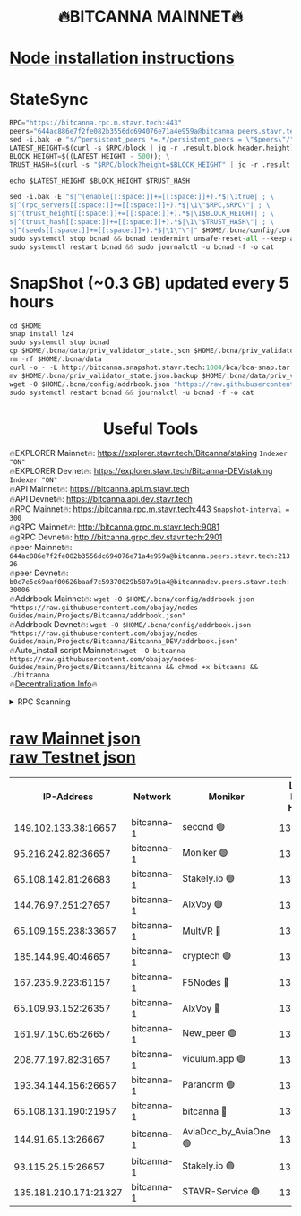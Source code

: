 <h1 align="center"> 🔥BITCANNA MAINNET🔥</h1>


[Node installation instructions](https://github.com/obajay/nodes-Guides/tree/main/Projects/Bitcanna)
=

# StateSync
```python
RPC="https://bitcanna.rpc.m.stavr.tech:443"
peers="644ac886e7f2fe082b3556dc694076e71a4e959a@bitcanna.peers.stavr.tech:21326"
sed -i.bak -e "s/^persistent_peers *=.*/persistent_peers = \"$peers\"/" $HOME/.bcna/config/config.toml
LATEST_HEIGHT=$(curl -s $RPC/block | jq -r .result.block.header.height); \
BLOCK_HEIGHT=$((LATEST_HEIGHT - 500)); \
TRUST_HASH=$(curl -s "$RPC/block?height=$BLOCK_HEIGHT" | jq -r .result.block_id.hash)

echo $LATEST_HEIGHT $BLOCK_HEIGHT $TRUST_HASH

sed -i.bak -E "s|^(enable[[:space:]]+=[[:space:]]+).*$|\1true| ; \
s|^(rpc_servers[[:space:]]+=[[:space:]]+).*$|\1\"$RPC,$RPC\"| ; \
s|^(trust_height[[:space:]]+=[[:space:]]+).*$|\1$BLOCK_HEIGHT| ; \
s|^(trust_hash[[:space:]]+=[[:space:]]+).*$|\1\"$TRUST_HASH\"| ; \
s|^(seeds[[:space:]]+=[[:space:]]+).*$|\1\"\"|" $HOME/.bcna/config/config.toml
sudo systemctl stop bcnad && bcnad tendermint unsafe-reset-all --keep-addr-book
sudo systemctl restart bcnad && sudo journalctl -u bcnad -f -o cat
```
# SnapShot (~0.3 GB) updated every 5 hours
```python
cd $HOME
snap install lz4
sudo systemctl stop bcnad
cp $HOME/.bcna/data/priv_validator_state.json $HOME/.bcna/priv_validator_state.json.backup
rm -rf $HOME/.bcna/data
curl -o - -L http://bitcanna.snapshot.stavr.tech:1004/bca/bca-snap.tar.lz4 | lz4 -c -d - | tar -x -C $HOME/.bcna --strip-components 2
mv $HOME/.bcna/priv_validator_state.json.backup $HOME/.bcna/data/priv_validator_state.json
wget -O $HOME/.bcna/config/addrbook.json "https://raw.githubusercontent.com/obajay/nodes-Guides/main/Projects/Bitcanna/addrbook.json"
sudo systemctl restart bcnad && journalctl -u bcnad -f -o cat
```

 <h1 align="center"> Useful Tools</h1>

🔥EXPLORER Mainnet🔥:    https://explorer.stavr.tech/Bitcanna/staking          `Indexer "ON"` \
🔥EXPLORER Devnet🔥:     https://explorer.stavr.tech/Bitcanna-DEV/staking     `Indexer "ON"` \
🔥API Mainnet🔥:         https://bitcanna.api.m.stavr.tech \
🔥API Devnet🔥:          https://bitcanna.api.dev.stavr.tech \
🔥RPC Mainnet🔥:         https://bitcanna.rpc.m.stavr.tech:443         `Snapshot-interval = 300` \
🔥gRPC Mainnet🔥:        http://bitcanna.grpc.m.stavr.tech:9081 \
🔥gRPC Devnet🔥:         http://bitcanna.grpc.dev.stavr.tech:2901 \
🔥peer Mainnet🔥:        `644ac886e7f2fe082b3556dc694076e71a4e959a@bitcanna.peers.stavr.tech:21326` \
🔥peer Devnet🔥:         `b0c7e5c69aaf00626baaf7c59370029b587a91a4@bitcannadev.peers.stavr.tech:30006` \
🔥Addrbook Mainnet🔥:    ```wget -O $HOME/.bcna/config/addrbook.json "https://raw.githubusercontent.com/obajay/nodes-Guides/main/Projects/Bitcanna/addrbook.json"``` \
🔥Addrbook Devnet🔥:    ```wget -O $HOME/.bcna/config/addrbook.json "https://raw.githubusercontent.com/obajay/nodes-Guides/main/Projects/Bitcanna/Bitcanna_DEV/addrbook.json"``` \
🔥Auto_install script Mainnet🔥:```wget -O bitcanna https://raw.githubusercontent.com/obajay/nodes-Guides/main/Projects/Bitcanna/bitcanna && chmod +x bitcanna && ./bitcanna``` \
🔥[Decentralization Info](https://github.com/obajay/StateSync-snapshots/tree/main/Projects/Bitcanna/Decentralization)🔥


<details>
<summary>RPC Scanning</summary>

<h2 align="center"> We scan nodes in real time every 4 hours. And we provide the final result of RPC endpoints.
We cannot influence the operation of these nodes in any way. </h2>


```python
If Voting Power is higher than 0 --> then the Node is a validator of the network and may be subject to attack and be a potential threat to the chain.
```
```python
We marked such validators with a red symbol
```

</details>

[raw Mainnet json](https://rpc-check.bcam.stavr.tech/bcam/rpc-bcam-result.json) \
[raw Testnet json](https://github.com/obajay/StateSync-snapshots/tree/main/Projects/Bitcanna/Rpc-Check-Testnet)
=



<table><tr><th>IP-Address</th><th>Network</th><th>Moniker</th><th>Latest Block Height</th><th>Earliest Block Height</th><th>Catching Up</th><th>Tx Index</th><th>Voting Power</th><th>Scan Time</th></tr><tr><td>149.102.133.38:16657</td><td>bitcanna-1</td><td>second 🟢</td><td>13012882</td><td>1</td><td>False</td><td>on</td><td>0</td><td>2024-03-14T22:03:35.872290693UTC</td></tr><tr><td>95.216.242.82:36657</td><td>bitcanna-1</td><td>Moniker 🟢</td><td>13012872</td><td>5776907</td><td>False</td><td>on</td><td>0</td><td>2024-03-14T22:02:32.587277367UTC</td></tr><tr><td>65.108.142.81:26683</td><td>bitcanna-1</td><td>Stakely.io 🟢</td><td>13012876</td><td>6152001</td><td>False</td><td>on</td><td>0</td><td>2024-03-14T22:02:55.843327359UTC</td></tr><tr><td>144.76.97.251:27657</td><td>bitcanna-1</td><td>AlxVoy 🟢</td><td>13012881</td><td>8805201</td><td>False</td><td>on</td><td>0</td><td>2024-03-14T22:03:25.369619224UTC</td></tr><tr><td>65.109.155.238:33657</td><td>bitcanna-1</td><td>MultVR 🔴</td><td>13012877</td><td>9933415</td><td>False</td><td>on</td><td>352301</td><td>2024-03-14T22:03:03.356458951UTC</td></tr><tr><td>185.144.99.40:46657</td><td>bitcanna-1</td><td>cryptech 🟢</td><td>13012871</td><td>11528001</td><td>False</td><td>on</td><td>0</td><td>2024-03-14T22:02:28.207056582UTC</td></tr><tr><td>167.235.9.223:61157</td><td>bitcanna-1</td><td>F5Nodes 🔴</td><td>13012877</td><td>12084001</td><td>False</td><td>on</td><td>570</td><td>2024-03-14T22:03:05.617960585UTC</td></tr><tr><td>65.109.93.152:26357</td><td>bitcanna-1</td><td>AlxVoy 🔴</td><td>13012883</td><td>12109301</td><td>False</td><td>on</td><td>1391929</td><td>2024-03-14T22:03:36.395981862UTC</td></tr><tr><td>161.97.150.65:26657</td><td>bitcanna-1</td><td>New_peer 🟢</td><td>13012876</td><td>12254001</td><td>False</td><td>on</td><td>0</td><td>2024-03-14T22:02:56.123307118UTC</td></tr><tr><td>208.77.197.82:31657</td><td>bitcanna-1</td><td>vidulum.app 🟢</td><td>13012876</td><td>12386934</td><td>False</td><td>on</td><td>0</td><td>2024-03-14T22:02:58.899763468UTC</td></tr><tr><td>193.34.144.156:26657</td><td>bitcanna-1</td><td>Paranorm 🟢</td><td>13012879</td><td>12697701</td><td>False</td><td>on</td><td>0</td><td>2024-03-14T22:03:12.286166589UTC</td></tr><tr><td>65.108.131.190:21957</td><td>bitcanna-1</td><td>bitcanna 🔴</td><td>13012878</td><td>12912878</td><td>False</td><td>on</td><td>419844</td><td>2024-03-14T22:03:09.973848936UTC</td></tr><tr><td>144.91.65.13:26667</td><td>bitcanna-1</td><td>AviaDoc_by_AviaOne 🟢</td><td>13012880</td><td>12998701</td><td>False</td><td>on</td><td>0</td><td>2024-03-14T22:03:20.778492881UTC</td></tr><tr><td>93.115.25.15:26657</td><td>bitcanna-1</td><td>Stakely.io 🟢</td><td>13012875</td><td>13004569</td><td>False</td><td>on</td><td>0</td><td>2024-03-14T22:02:51.434512081UTC</td></tr><tr><td>135.181.210.171:21327</td><td>bitcanna-1</td><td>STAVR-Service 🟢</td><td>13012881</td><td>13010501</td><td>False</td><td>on</td><td>0</td><td>2024-03-14T22:03:25.145025486UTC</td></tr></table>
